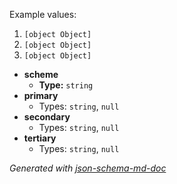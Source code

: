 Example values: 

 1. `[object Object]`
 2. `[object Object]`
 3. `[object Object]`
 - <b id="#/properties/scheme">scheme</b>
	 - **Type:** `string`
 - <b id="#/properties/primary">primary</b>
	 - Types: `string`, `null`
 - <b id="#/properties/secondary">secondary</b>
	 - Types: `string`, `null`
 - <b id="#/properties/tertiary">tertiary</b>
	 - Types: `string`, `null`

_Generated with [json-schema-md-doc](https://brianwendt.github.io/json-schema-md-doc/)_